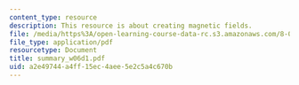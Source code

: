```yaml
---
content_type: resource
description: This resource is about creating magnetic fields.
file: /media/https%3A/open-learning-course-data-rc.s3.amazonaws.com/8-02-physics-ii-electricity-and-magnetism-spring-2007/a2e49744a4ff15ec4aee5e2c5a4c670b_summary_w06d1.pdf
file_type: application/pdf
resourcetype: Document
title: summary_w06d1.pdf
uid: a2e49744-a4ff-15ec-4aee-5e2c5a4c670b
---
```

